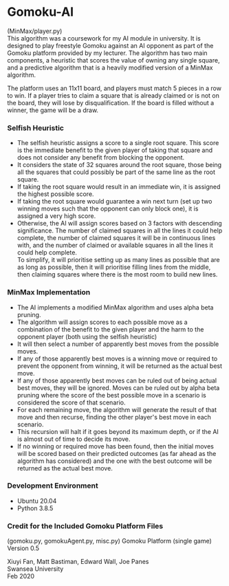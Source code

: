 # Gomoku-AI
(MinMax/player.py)  
This algorithm was a coursework for my AI module in university. It is designed to play freestyle Gomoku against an AI opponent as part of the Gomoku platform provided by my lecturer. The algorithm has two main components, a heuristic that scores the value of owning any single square, and a predictive algorithm that is a heavily modified version of a MinMax algorithm.  
  
The platform uses an 11x11 board, and players must match 5 pieces in a row to win. If a player tries to claim a square that is already claimed or is not on the board, they will lose by disqualification. If the board is filled without a winner, the game will be a draw.

### Selfish Heuristic
- The selfish heuristic assigns a score to a single root square. This score is the immediate benefit to the given player of taking that square and does not consider any benefit from blocking the opponent.
- It considers the state of 32 squares around the root square, those being all the squares that could possibly be part of the same line as the root square.
- If taking the root square would result in an immediate win, it is assigned the highest possible score.
- If taking the root square would guarantee a win next turn (set up two winning moves such that the opponent can only block one), it is assigned a very high score.
- Otherwise, the AI will assign scores based on 3 factors with descending significance. The number of claimed squares in all the lines it could help complete, the number of claimed squares it will be in continuous lines with, and the number of claimed or available squares in all the lines it could help complete.  
To simplify, it will prioritise setting up as many lines as possible that are as long as possible, then it will prioritise filling lines from the middle, then claiming squares where there is the most room to build new lines.

### MinMax Implementation
- The AI implements a modified MinMax algorithm and uses alpha beta pruning.
- The algorithm will assign scores to each possible move as a combination of the benefit to the given player and the harm to the opponent player (both using the selfish heuristic)
- It will then select a number of apparently best moves from the possible moves.
- If any of those apparently best moves is a winning move or required to prevent the opponent from winning, it will be returned as the actual best move.
- If any of those apparently best moves can be ruled out of being actual best moves, they will be ignored. Moves can be ruled out by alpha beta pruning where the score of the best possible move in a scenario is considered the score of that scenario.
- For each remaining move, the algorithm will generate the result of that move and then recurse, finding the other player's best move in each scenario.
- This recursion will halt if it goes beyond its maximum depth, or if the AI is almost out of time to decide its move.
- If no winning or required move has been found, then the initial moves will be scored based on their predicted outcomes (as far ahead as the algorithm has considered) and the one with the best outcome will be returned as the actual best move.

### Development Environment
- Ubuntu 20.04
- Python 3.8.5

### Credit for the Included Gomoku Platform Files
(gomoku.py, gomokuAgent.py, misc.py)
Gomoku Platform (single game)
Version 0.5

Xiuyi Fan, Matt Bastiman, Edward Wall, Joe Panes  
Swansea University  
Feb 2020
